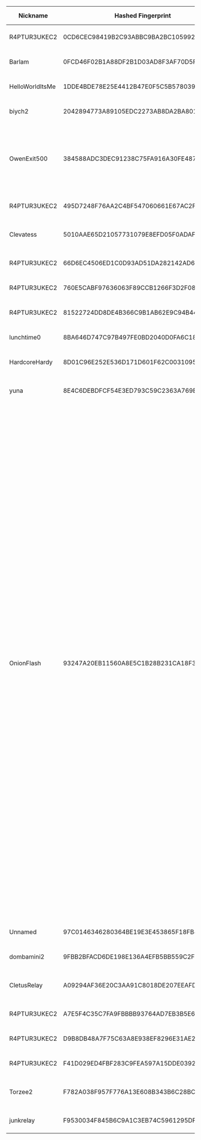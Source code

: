 | Nickname |  Hashed Fingerprint	| Or Addresses | Contact | Running | Flags | Last Seen | First Seen | Last Restarted | Advertised Bandwidth | Platform | Version | Version Status | Recommended Version | Verified hostnames | Exit policy |
|---|---|---|---|---|---|---|---|---|---|---|---|---|---|---|---|
|R4PTUR3UKEC2 | 0CD6CEC98419B2C93ABBC9BA2BC10599253C065E | ["91.98.121.58:9001"] | spatial.inputs.6w@icloud.com @anon: 0x1f901c9147A2FD1Ca8EbFc35ae65ca53d0f57e46 | false | Running, V2Dir, Valid | 2025-09-07 01:00:00 | 2025-09-07 00:00:00 | 2025-09-07 00:14:33 | 0 | Tor 0.4.8.10 on Linux | 0.4.8.10 | recommended | true | ["static.58.121.98.91.clients.your-server.de"] | ["reject *:*"]|
|Barlam | 0FCD46F02B1A88DF2B1D03AD8F3AF70D5F590546 | ["95.234.64.169:700"] | volpe_tta@proton.me | true | Running, V2Dir, Valid | 2025-09-07 20:00:00 | 2025-09-07 13:00:00 | 2025-09-07 12:14:14 | 0 | Tor 0.4.8.17 on Linux | 0.4.8.17 | recommended | true | ["host-95-234-64-169.retail.telecomitalia.it"] | ["reject *:*"]|
|HelloWorldItsMe | 1DDE4BDE78E25E4412B47E0F5C5B5780391963A0 | ["142.113.45.75:9001"] | myemail@example.com | true | Running, Valid | 2025-09-07 20:00:00 | 2025-09-07 02:00:00 | 2025-09-07 01:10:20 | 0 | Tor 0.4.8.17 on Linux | 0.4.8.17 | recommended | true | ["bras-base-mtrlpq3704w-grc-20-142-113-45-75.dsl.bell.ca"] | ["reject *:*"]|
|biych2 | 2042894773A89105EDC2273AB8DA2BA8013CCB1A | ["185.153.198.65:3306"] | main.biych2@gmail.com | true | Running, V2Dir, Valid | 2025-09-07 20:00:00 | 2025-09-07 19:00:00 | 2025-09-07 18:29:01 | 0 | Tor 0.4.8.17 on Linux | 0.4.8.17 | recommended | true | N/A | ["reject *:*"]|
|OwenExit500 | 384588ADC3DEC91238C75FA916A30FE487F7209A | ["89.213.174.206:9001"] | Owen Qwen <tor@railenbailen.com> | false | Exit, Running, V2Dir, Valid | 2025-09-07 17:00:00 | 2025-09-07 17:00:00 | 2025-09-07 16:27:12 | 0 | Tor 0.4.8.10 on Linux | 0.4.8.10 | recommended | true | N/A | ["reject 0.0.0.0/8:*","reject 169.254.0.0/16:*","reject 127.0.0.0/8:*","reject 192.168.0.0/16:*","reject 10.0.0.0/8:*","reject 172.16.0.0/12:*","reject 89.213.174.206:*","accept *:80","accept *:443","reject *:*"]|
|R4PTUR3UKEC2 | 495D7248F76AA2C4BF547060661E67AC2F3AF503 | ["91.98.121.58:9001"] | spatial.inputs.6w@icloud.com @anon: 0x1f901c9147A2FD1Ca8EbFc35ae65ca53d0f57e46 | false | Running, V2Dir, Valid | 2025-09-07 02:00:00 | 2025-09-07 02:00:00 | 2025-09-07 01:16:48 | 0 | Tor 0.4.8.10 on Linux | 0.4.8.10 | recommended | true | ["static.58.121.98.91.clients.your-server.de"] | ["reject *:*"]|
|Clevatess | 5010AAE65D21057731079E8EFD05F0ADAFCB5274 | ["187.213.43.174:9001"] | mrkaos@pmh.xyz | true | Running, V2Dir, Valid | 2025-09-07 20:00:00 | 2025-09-07 20:00:00 | 2025-09-07 19:24:37 | 177152 | Tor 0.4.8.17 on Darwin | 0.4.8.17 | recommended | true | N/A | ["reject *:*"]|
|R4PTUR3UKEC2 | 66D6EC4506ED1C0D93AD51DA282142AD64779FB3 | ["91.98.121.58:9001"] | spatial.inputs.6w@icloud.com @anon: 0x1f901c9147A2FD1Ca8EbFc35ae65ca53d0f57e46 | false | Running, V2Dir, Valid | 2025-09-07 02:00:00 | 2025-09-07 02:00:00 | 2025-09-07 01:09:20 | 0 | Tor 0.4.8.10 on Linux | 0.4.8.10 | recommended | true | ["static.58.121.98.91.clients.your-server.de"] | ["reject *:*"]|
|R4PTUR3UKEC2 | 760E5CABF97636063F89CCB1266F3D2F08DB3DFC | ["91.98.121.58:9001"] | 0x1f901c9147A2FD1Ca8EbFc35ae65ca53d0f57e46 (r4ptur3) | true | Running, V2Dir, Valid | 2025-09-07 20:00:00 | 2025-09-07 03:00:00 | 2025-09-07 18:15:23 | 0 | Tor 0.4.8.10 on Linux | 0.4.8.10 | recommended | true | ["static.58.121.98.91.clients.your-server.de"] | ["reject *:*"]|
|R4PTUR3UKEC2 | 81522724DD8DE4B366C9B1AB62E9C94B44366082 | ["91.98.121.58:9001"] | spatial.inputs.6w@icloud.com @anon: 0x1f901c9147A2FD1Ca8EbFc35ae65ca53d0f57e46 | false | Running, V2Dir, Valid | 2025-09-07 02:00:00 | 2025-09-07 02:00:00 | 2025-09-07 01:13:48 | 0 | Tor 0.4.8.10 on Linux | 0.4.8.10 | recommended | true | ["static.58.121.98.91.clients.your-server.de"] | ["reject *:*"]|
|lunchtime0 | 8BA646D747C97B497FE0BD2040D0FA6C18A2A4A3 | ["91.99.207.123:9001","[2a01:4f8:1c1c:b27d::1]:9001"] | L <rarity_discard300 at simplelogin dot com> | true | Running, V2Dir, Valid | 2025-09-07 20:00:00 | 2025-09-07 16:00:00 | 2025-09-07 15:28:59 | 0 | Tor 0.4.8.17 on Linux | 0.4.8.17 | recommended | true | ["static.123.207.99.91.clients.your-server.de"] | ["reject *:*"]|
|HardcoreHardy | 8D01C96E252E536D171D601F62C0031095468B48 | ["51.38.132.52:443","[2001:41d0:601:1100::5b28]:443"] | hard AT proton DOT me | true | Running, V2Dir, Valid | 2025-09-07 20:00:00 | 2025-09-07 14:00:00 | 2025-09-07 15:05:35 | 0 | Tor 0.4.8.14 on Linux | 0.4.8.14 | recommended | true | ["vps-dff54812.vps.ovh.net"] | ["reject *:*"]|
|yuna | 8E4C6DEBDFCF54E3ED793C59C2363A769B187044 | ["86.158.15.186:9001"] | yanfirewall@gmail.com | true | Running, Valid | 2025-09-07 20:00:00 | 2025-09-07 20:00:00 | 2025-09-07 18:48:18 | 0 | Tor 0.4.8.17 on FreeBSD | 0.4.8.17 | recommended | true | ["host86-158-15-186.range86-158.btcentralplus.com"] | ["reject *:*"]|
|OnionFlash | 93247A20EB11560A8E5C1B28B231CA18F3F5CE50 | ["87.121.84.116:443"] | 0x47C256AB9AEEFFE9 c_e_p_r(at)inbox(dot)lv | true | Exit, Running, V2Dir, Valid | 2025-09-07 20:00:00 | 2025-09-07 11:00:00 | 2025-09-07 10:16:10 | 0 | Tor 0.4.8.17 on Linux | 0.4.8.17 | recommended | true | N/A | ["reject 0.0.0.0/8:*","reject 169.254.0.0/16:*","reject 127.0.0.0/8:*","reject 192.168.0.0/16:*","reject 10.0.0.0/8:*","reject 172.16.0.0/12:*","reject 87.121.84.116:*","accept *:20-21","accept *:43","accept *:53","accept *:79","accept *:80-81","accept *:88","accept *:110","accept *:143","accept *:220","accept *:389","accept *:443","accept *:464","accept *:531","accept *:543-544","accept *:554","accept *:636","accept *:706","accept *:749","accept *:873","accept *:902-904","accept *:981","accept *:989-990","accept *:991","accept *:992","accept *:993","accept *:995","accept *:1194","accept *:1220","accept *:1293","accept *:1500","accept *:1533","accept *:1677","accept *:1723","accept *:1755","accept *:1863","accept *:2082","accept *:2083","accept *:2086-2087","accept *:2095-2096","accept *:2102-2104","accept *:3690","accept *:4321","accept *:4643","accept *:5050","accept *:5190","accept *:5222-5223","accept *:5228","accept *:8008","accept *:8074","accept *:8082","accept *:8087-8088","accept *:8232-8233","accept *:8332-8333","accept *:8443","accept *:8888","accept *:9418","accept *:10000","accept *:11371","accept *:19294","accept *:19638","accept *:50002","accept *:64738","reject *:*"]|
|Unnamed | 97C0146346280364BE19E3E453865F18FB4D01C6 | ["45.137.99.41:64434"] | N/A | true | Running, V2Dir, Valid | 2025-09-07 20:00:00 | 2025-09-07 06:00:00 | 2025-09-07 19:27:33 | 0 | Tor 0.4.8.17 on Linux | 0.4.8.17 | recommended | true | N/A | ["reject *:*"]|
|dombamini2 | 9FBB2BFACD6DE198E136A4EFB5BB559C2F55A78B | ["125.161.174.210:7443"] | malwaresurvive@gmail.com | true | Running, Valid | 2025-09-07 20:00:00 | 2025-09-07 19:00:00 | 2025-09-07 18:17:57 | 0 | Tor 0.4.8.10 on Linux | 0.4.8.10 | recommended | true | N/A | ["reject *:*"]|
|CletusRelay | A09294AF36E20C3AA91C8018DE207EEAFD1F7374 | ["172.11.103.93:9001"] | monqfish@proton.me | false | Running, V2Dir, Valid | 2025-09-07 03:00:00 | 2025-09-07 03:00:00 | 2025-09-07 18:22:07 | 0 | Tor 0.4.8.17 on Darwin | 0.4.8.17 | recommended | true | ["172-11-103-93.lightspeed.brhmal.sbcglobal.net"] | ["reject *:*"]|
|R4PTUR3UKEC2 | A7E5F4C35C7FA9FBBBB93764AD7EB3B5E6D3B400 | ["91.98.121.58:9001"] | spatial.inputs.6w@icloud.com @anon: 0x1f901c9147A2FD1Ca8EbFc35ae65ca53d0f57e46 | false | Running, V2Dir, Valid | 2025-09-07 02:00:00 | 2025-09-07 02:00:00 | 2025-09-07 01:29:49 | 0 | Tor 0.4.8.10 on Linux | 0.4.8.10 | recommended | true | ["static.58.121.98.91.clients.your-server.de"] | ["reject *:*"]|
|R4PTUR3UKEC2 | D9B8DB48A7F75C63A8E938EF8296E31AE2C50A9B | ["91.98.121.58:9001"] | spatial.inputs.6w@icloud.com @anon: 0x1f901c9147A2FD1Ca8EbFc35ae65ca53d0f57e46 | false | Running, V2Dir, Valid | 2025-09-07 02:00:00 | 2025-09-07 02:00:00 | 2025-09-07 01:34:33 | 0 | Tor 0.4.8.10 on Linux | 0.4.8.10 | recommended | true | ["static.58.121.98.91.clients.your-server.de"] | ["reject *:*"]|
|R4PTUR3UKEC2 | F41D029ED4FBF283C9FEA597A15DDE039277D357 | ["91.98.121.58:9001"] | spatial.inputs.6w@icloud.com @anon: 0x1f901c9147A2FD1Ca8EbFc35ae65ca53d0f57e46 | false | Running, V2Dir, Valid | 2025-09-07 02:00:00 | 2025-09-07 02:00:00 | 2025-09-07 01:19:27 | 0 | Tor 0.4.8.10 on Linux | 0.4.8.10 | recommended | true | ["static.58.121.98.91.clients.your-server.de"] | ["reject *:*"]|
|Torzee2 | F782A038F957F776A13E608B343B6C28BCD341F4 | ["45.9.156.161:9002","[2a0e:bfc7::216:3cff:fece:19ec]:9002"] | Torzee <torzeee1@gmail.com> | true | Exit, Running, V2Dir, Valid | 2025-09-07 20:00:00 | 2025-09-07 18:00:00 | 2025-09-07 17:55:46 | 0 | Tor 0.4.8.10 on Linux | 0.4.8.10 | recommended | true | N/A | ["reject *:*"]|
|junkrelay | F9530034F845B6C9A1C3EB74C5961295DF8BF784 | ["180.150.90.44:9001","[2403:580e:67d:0:96c6:91ff:fea2:36da]:9001"] | Random Person <nobody AT notmyemail dot com> | true | Running, V2Dir, Valid | 2025-09-07 20:00:00 | 2025-09-07 10:00:00 | 2025-09-07 08:30:34 | 0 | Tor 0.4.8.17 on Linux | 0.4.8.17 | recommended | true | N/A | ["reject *:*"]|

